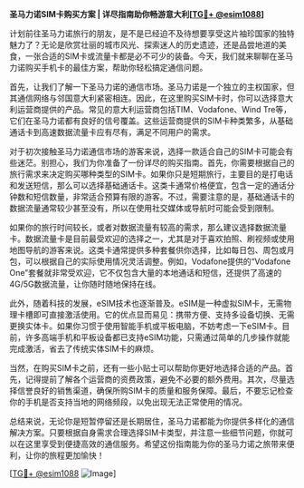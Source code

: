 **圣马力诺SIM卡购买方案 | 详尽指南助你畅游意大利[[TG💪+ @esim1088](https://t.me/s/esim1088)]**

计划前往圣马力诺旅行的朋友，是不是已经迫不及待想要享受这片袖珍国家的独特魅力了？无论是欣赏壮丽的城市风光、探索迷人的历史遗迹，还是品尝地道的美食，一张合适的SIM卡或流量卡都是必不可少的装备。今天，我们就来聊聊在圣马力诺购买手机卡的最佳方案，帮助你轻松搞定通信问题。

首先，让我们了解一下圣马力诺的通信市场。圣马力诺是一个独立的主权国家，但其通信网络与邻国意大利紧密相连。因此，在这里购买SIM卡时，你可以选择意大利运营商提供的产品。常见的意大利运营商包括TIM、Vodafone、Wind Tre等，它们在圣马力诺都有良好的信号覆盖。这些运营商提供的SIM卡种类繁多，从基础通话卡到高速数据流量卡应有尽有，满足不同用户的需求。

对于初次接触圣马力诺通信市场的游客来说，选择一款适合自己的SIM卡可能会有些迷茫。别担心，我们为你准备了一份详尽的购买指南。首先，你需要根据自己的旅行需求来决定购买哪种类型的SIM卡。如果你只是短期旅行，主要目的是打电话和发送短信，那么可以选择基础通话卡。这类卡通常价格便宜，包含一定的通话分钟数和短信数量，非常适合预算有限的游客。不过，需要注意的是，基础通话卡的数据流量通常较少甚至没有，所以在使用社交媒体或导航时可能会受到限制。

如果你的旅行时间较长，或者对数据流量有较高的需求，那么建议选择数据流量卡。数据流量卡是目前最受欢迎的选择之一，尤其是对于喜欢拍照、刷视频或使用地图导航的游客来说。这类卡通常提供多种套餐供你选择，比如每日包、周包或月包，可以根据自己的实际使用情况灵活调整。例如，Vodafone提供的“Vodafone One”套餐就非常受欢迎，它不仅包含大量的本地通话和短信，还提供了高速的4G/5G数据流量，让你随时随地保持在线。

此外，随着科技的发展，eSIM技术也逐渐普及。eSIM是一种虚拟SIM卡，无需物理卡槽即可直接激活使用。它的优点显而易见：携带方便、支持多设备切换、无需更换实体卡。如果你习惯于使用智能手机或平板电脑，不妨考虑一下eSIM卡。目前，许多高端手机和平板设备都已支持eSIM功能，只需通过简单的几步操作就能完成激活，省去了传统实体SIM卡的麻烦。

当然，在购买SIM卡之前，还有一些小贴士可以帮助你更好地选择合适的产品。首先，记得提前了解各个运营商的资费政策，避免不必要的额外费用。其次，尽量选择信誉良好的销售渠道，确保所购SIM卡的质量和服务保障。最后，不要忘记检查你的手机是否支持当地的网络频段，以免出现无法正常使用的情况。

总结来说，无论你是短暂停留还是长期居住，圣马力诺都能为你提供多样化的通信解决方案。只要根据自身需求合理选择SIM卡类型，并注意一些细节问题，你就可以在这里享受到便捷高效的通信服务。希望这份指南能为你的圣马力诺之旅带来便利，让你的旅程更加愉快！

[[TG💪+ @esim1088](https://t.me/s/esim1088) ![Image](https://i.postimg.cc/4NQfJmqS/Snipaste-2025-05-13-00-14-12.png)]